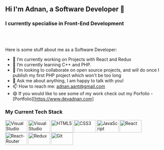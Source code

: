## Hi I'm Adnan, a Software Developer 👋
### I currently specialise in Front-End Development 

<br />
<br />

Here is some stuff about me as a Software Developer:

- 🔭 I’m currently working on Projects with React and Redux
- 🌱 I’m currently learning C++ and PHP.
- 👯 I’m looking to collaborate on open source projects, and will do once I publish my first PHP project which won't be too long
- 💬 Ask me about anything, I am happy to talk with you!
- 📫 How to reach me: adnan.aant@gmail.com 
- 😄 If you would like to see some of my work check out my Porfolio - [Portfolio][https://www.devadnan.com]


### My Current Tech Stack

<img align="left" alt="Visual Studio Code" width="70px" height="40px" src="https://img.shields.io/badge/Visual_Studio_Code-0078D4?style=for-the-badge&logo=visual%20studio%20code&logoColor=white" >
<img align="left" alt="Visual Studio" width="70px" height="40px" src="https://img.shields.io/badge/Visual_Studio_2019-5C2D91?style=for-the-badge&logo=visual%20studio&logoColor=white" >
<img align="left" alt="HTML5" width="70px" height="40px" src="https://img.shields.io/badge/HTML5-E34F26?style=for-the-badge&logo=html5&logoColor=white" >
<img align="left" alt="CSS3" width="70px" height="40px" src="https://img.shields.io/badge/CSS3-1572B6?style=for-the-badge&logo=css3&logoColor=white" >
<img align="left" alt="JavaScript" width="70px" height="40px" src="https://img.shields.io/badge/JavaScript-F7DF1E?style=for-the-badge&logo=javascript&logoColor=black" >
<img align="left" alt="React" width="70px" height="40px" src="https://img.shields.io/badge/React-20232A?style=for-the-badge&logo=react&logoColor=61DAFB">
<img align="left" alt="React-Router" width="70px" height="40px" src="https://img.shields.io/badge/React_Router-CA4245?style=for-the-badge&logo=react-router&logoColor=white" />
<img align="left" alt="Redux" width="70px" height="40px" src="https://img.shields.io/badge/Redux-593D88?style=for-the-badge&logo=redux&logoColor=white" />
<img align="left" alt="Git" width="70px" height="40px" src="https://img.shields.io/badge/Git-F05032?style=for-the-badge&logo=git&logoColor=white" >

<br />
